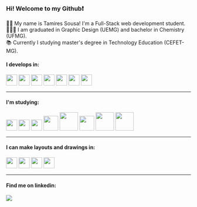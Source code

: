 ###  Hi! Welcome to my Github:heavy_exclamation_mark:
👩‍💻 My name is Tamires Sousa! I'm a Full-Stack web development student.<br>
👩🏻‍🎓 I am graduated in Graphic Design (UEMG) and bachelor in Chemistry (UFMG).<br>
📚 Currently I studying  master's degree in Technology Education (CEFET-MG).
 
####  I develops in:
<div display="flex">
<img src="https://cdn.jsdelivr.net/gh/devicons/devicon/icons/html5/html5-original.svg" height= "30px" />
<img src="https://cdn.jsdelivr.net/gh/devicons/devicon/icons/css3/css3-original.svg" height= "30px" />
<img src="https://cdn.jsdelivr.net/gh/devicons/devicon/icons/sass/sass-original.svg" height= "30px" />
<img src="https://cdn.jsdelivr.net/gh/devicons/devicon/icons/javascript/javascript-original.svg" height= "30px" />
<img src="https://cdn.jsdelivr.net/gh/devicons/devicon/icons/typescript/typescript-original.svg" height= "30px" />
<img src="https://cdn.jsdelivr.net/gh/devicons/devicon/icons/react/react-original.svg" height= "30px"/>
<img src="https://cdn.jsdelivr.net/gh/devicons/devicon/icons/redux/redux-original.svg" height= "30px" />
</div>
<hr>

####   I'm studying:

<div display="flex">
<img src="https://cdn.jsdelivr.net/gh/devicons/devicon/icons/bootstrap/bootstrap-original.svg" height= "30px"/>
<img src="https://cdn.jsdelivr.net/gh/devicons/devicon/icons/jest/jest-plain.svg" height= "30px"/>
<img src="https://cdn.jsdelivr.net/gh/devicons/devicon/icons/python/python-original.svg" height= "30px"  />
<img src="https://cdn.jsdelivr.net/gh/devicons/devicon/icons/docker/docker-original.svg" height= "40px" />
<img src="https://cdn.jsdelivr.net/gh/devicons/devicon/icons/mysql/mysql-original-wordmark.svg" height= "50px"  />
<img src="https://cdn.jsdelivr.net/gh/devicons/devicon/icons/nodejs/nodejs-original.svg" height= "40px"  />
<img src="https://cdn.jsdelivr.net/gh/devicons/devicon/icons/express/express-original-wordmark.svg" height= "50px"  />
<img src="https://cdn.jsdelivr.net/gh/devicons/devicon/icons/mongodb/mongodb-original-wordmark.svg" height= "50px" />
</div>
<hr>

####  I can make layouts and drawings in:

<div display="flex">
<img src="https://cdn.jsdelivr.net/gh/devicons/devicon/icons/illustrator/illustrator-plain.svg" height= "30px" />
<img src="https://cdn.jsdelivr.net/gh/devicons/devicon/icons/photoshop/photoshop-plain.svg" height= "30px" />
<img src="https://cdn.jsdelivr.net/gh/devicons/devicon/icons/xd/xd-plain.svg" height= "30px" />
<img src="https://cdn.jsdelivr.net/gh/devicons/devicon/icons/figma/figma-original.svg" height= "30px"/>
</div>
<hr>

####  Find me on linkedin: 

<a href="https://www.linkedin.com/mwlite/in/tamires-s-440b66241" target="_blank"><img src="https://img.shields.io/badge/-LinkedIn-%230077B5?style=for-the-badge&logo=linkedin&logoColor=white" target="_blank"></a>   
